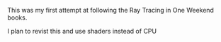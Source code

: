 This was my first attempt at following the Ray Tracing in One Weekend books. 

I plan to revist this and use shaders instead of CPU
